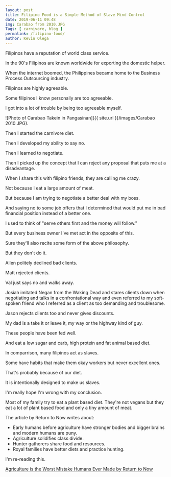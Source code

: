 ```yaml
--- 
layout: post 
title: Filipino Food is a Simple Method of Slave Mind Control
date: 2019-06-11 09:48
img: Carabao from 2010.JPG
Tags: [ carnivore, blog ]
permalink: /filipino-food/ 
author: Kevin Olega 
--- 
```

Filipinos have a reputation of world class service.

In the 90's Filipinos are known worldwide for exporting the domestic helper.

When the internet boomed, the Philippines became home to the Business Process Outsourcing industry.

Filipinos are highly agreeable.

Some filipinos I know personally are too agreeable.

I got into a lot of trouble by being too agreeable myself.

![Photo of Carabao Takein in Pangasinan]({{ site.url }}/images/Carabao 2010.JPG).

Then I started the carnivore diet.

Then I developed my ability to say no.

Then I learned to negotiate.

Then I picked up the concept that I can reject any proposal that puts me at a disadvantage.

When I share this with filipino friends, they are calling me crazy.

Not because I eat a large amount of meat.

But because I am trying to negotiate a better deal with my boss.

And saying no to some job offers that I determined that would put me in bad financial position instead of a better one.

I used to think of "serve others first and the money will follow."

But every business owner I've met act in the opposite of this.

Sure they'll also recite some form of the above philosophy.

But they don't do it.

Allen politely declined bad clients.

Matt rejected clients.

Val just says no and walks away.

Josiah imitated Negan from the Waking Dead and stares clients down when negotiating and talks in a confrontational way and even referred to my soft-spoken friend who I referred as a client as too demanding and troublesome.

Jason rejects clients too and never gives discounts. 

My dad is a take it or leave it, my way or the highway kind of guy.

These people have been fed well.

And eat a low sugar and carb, high protein and fat animal based diet.

In comparrison, many filipinos act as slaves.

Some have habits that make them okay workers but never excellent ones.

That's probably because of our diet.

It is intentionally designed to make us slaves.

I'm really hope I'm wrong with my conclusion.

Most of my family try to eat a plant based diet. They're not vegans but they eat a lot of plant based food and only a tiny amount of meat.

The article by Return to Now writes about:

- Early humans before agriculture have stronger bodies and bigger brains and modern humans are puny.
- Agriculture solidifies class divide.
- Hunter gatherers share food and resources.
- Royal families have better diets and practice hunting.

I'm re-reading this.

[Agriculture is the Worst Mistake Humans Ever Made by Return to Now](https://returntonow.net/2016/05/29/agriculture-worst-mistake-humans-ever-made/)